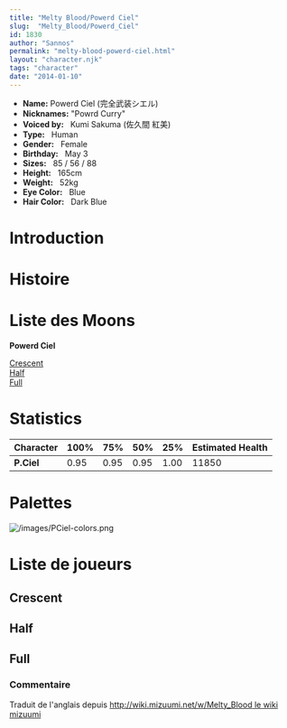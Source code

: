```yaml
---
title: "Melty Blood/Powerd Ciel"
slug:  "Melty_Blood/Powerd_Ciel"
id: 1830
author: "Sannos"
permalink: "melty-blood-powerd-ciel.html"
layout: "character.njk"
tags: "character"
date: "2014-01-10"
---
```


- **Name:** Powerd Ciel (完全武装シエル)
- **Nicknames:** "Powrd
Curry"  
- **Voiced by:**   Kumi Sakuma (佐久間
紅美)
- **Type:**   Human 
- **Gender:**   Female 
- **Birthday:**   May 3 
- **Sizes:**   85 / 56 /
88
- **Height:**   165cm
- **Weight:**   52kg
- **Eye Color:**   Blue
- **Hair Color:**   Dark Blue


# Introduction

# Histoire

# Liste des Moons

**Powerd Ciel**

[Crescent](Melty_Blood/Powerd_Ciel/Crescent_Moon)  
[Half](Melty_Blood/Powerd_Ciel/Half_Moon)  
[Full](Melty_Blood/Powerd_Ciel/Full_Moon)  

# Statistics

| Character  | 100% | 75%  | 50%  | 25%  | Estimated Health |
|------------|------|------|------|------|------------------|
| **P.Ciel** | 0.95 | 0.95 | 0.95 | 1.00 | 11850            |

# Palettes

![](/images/PCiel-colors.png "/images/PCiel-colors.png")

# Liste de joueurs

## Crescent

## Half

## Full

### Commentaire

Traduit de l'anglais depuis [http://wiki.mizuumi.net/w/Melty_Blood le
wiki
mizuumi](http://wiki.mizuumi.net/w/Melty_Blood_le_wiki_mizuumi)


